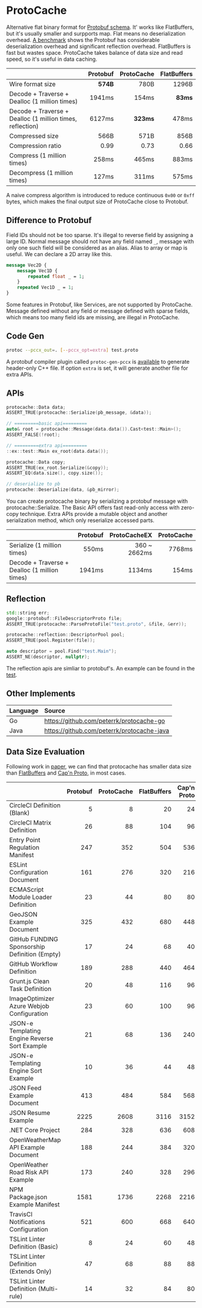 # ProtoCache

Alternative flat binary format for [Protobuf schema](https://protobuf.dev/programming-guides/proto3/). It' works like FlatBuffers, but it's usually smaller and surpports map. Flat means no deserialization overhead. [A benchmark](test/benchmark) shows the Protobuf has considerable deserialization overhead and significant reflection overhead. FlatBuffers is fast but wastes space. ProtoCache takes balance of data size and read speed, so it's useful in data caching.

|  | Protobuf | ProtoCache | FlatBuffers |
|:-------|----:|----:|----:|
| Wire format size | **574B** | 780B | 1296B |
| Decode + Traverse + Dealloc (1 million times) | 1941ms | 154ms | **83ms** |
| Decode + Traverse + Dealloc (1 million times, reflection) | 6127ms | **323ms** | 478ms |
| Compressed size | 566B | 571B | 856B |
| Compression ratio | 0.99 | 0.73 | 0.66 |
| Compress (1 million times) | 258ms | 465ms | 883ms |
| Decompress (1 million times) | 127ms | 311ms | 575ms |

A naive compress algorithm is introduced to reduce continuous `0x00` or `0xff` bytes, which makes the final output size of ProtoCache close to Protobuf. 

## Difference to Protobuf
Field IDs should not be too sparse. It's illegal to reverse field by assigning a large ID. Normal message should not have any field named `_`, message with only one such field will be considered as an alias. Alias to array or map is useful. We can declare a 2D array like this.
```protobuf
message Vec2D {
	message Vec1D {
		repeated float _ = 1;
	}
	repeated Vec1D _ = 1;
}
```
Some features in Protobuf, like Services, are not supported by ProtoCache. Message defined without any field or message defined with sparse fields, which means too many field ids are missing, are illegal in ProtoCache.

## Code Gen
```sh
protoc --pccx_out=. [--pccx_opt=extra] test.proto
```
A protobuf compiler plugin called `protoc-gen-pccx` is [available](tools/protoc-gen-pccx.cc) to generate header-only C++ file. If option `extra` is set, it will generate another file for extra APIs.

## APIs
```cpp
protocache::Data data;
ASSERT_TRUE(protocache::Serialize(pb_message, &data));

// =========basic api=========
auto& root = protocache::Message(data.data()).Cast<test::Main>();
ASSERT_FALSE(!root);

// =========extra api=========
::ex::test::Main ex_root(data.data());

protocache::Data copy;
ASSERT_TRUE(ex_root.Serialize(&copy));
ASSERT_EQ(data.size(), copy.size());

// deserialize to pb
protocache::Deserialize(data, &pb_mirror);
```
You can create protocache binary by serializing a protobuf message with protocache::Serialize. The Basic API offers fast read-only access with zero-copy technique. Extra APIs provide a mutable object and another serialization method, which only reserialize accessed parts. 

| | Protobuf | ProtoCacheEX | ProtoCache |
|:-------|----:|----:|----:|
| Serialize (1 million times) | 550ms | 360 ~ 2662ms | 7768ms |
| Decode + Traverse + Dealloc (1 million times) | 1941ms | 1134ms | 154ms |

## Reflection
```cpp
std::string err;
google::protobuf::FileDescriptorProto file;
ASSERT_TRUE(protocache::ParseProtoFile("test.proto", &file, &err));

protocache::reflection::DescriptorPool pool;
ASSERT_TRUE(pool.Register(file));

auto descriptor = pool.Find("test.Main");
ASSERT_NE(descriptor, nullptr);
```
The reflection apis are simliar to protobuf's. An example can be found in the [test](test/protocache.cc).

## Other Implements
| Language | Source |
|:----|:----|
| Go | https://github.com/peterrk/protocache-go |
| Java | https://github.com/peterrk/protocache-java |

## Data Size Evaluation
Following work in [paper](https://arxiv.org/pdf/2201.02089.pdf), we can find that protocache has smaller data size than [FlatBuffers](https://flatbuffers.dev/) and [Cap'n Proto](https://capnproto.org/), in most cases.

|  | Protobuf | ProtoCache | FlatBuffers | Cap'n Proto  |
|:-------|----:|----:|----:|----:|
| CircleCI Definition (Blank) | 5 | 8 | 20 | 24 |
| CircleCI Matrix Definition | 26 | 88 | 104 | 96 |
| Entry Point Regulation Manifest | 247 | 352 | 504 | 536 |
| ESLint Configuration Document | 161 | 276 | 320 | 216 |
| ECMAScript Module Loader Definition | 23 | 44 | 80 | 80 |
| GeoJSON Example Document | 325 | 432 | 680 | 448 |
| GitHub FUNDING Sponsorship Definition (Empty) | 17 | 24 | 68 | 40 |
| GitHub Workflow Definition | 189 | 288 | 440 | 464 |
| Grunt.js Clean Task Definition | 20 | 48 | 116 | 96 |
| ImageOptimizer Azure Webjob Configuration | 23 | 60 | 100 | 96 |
| JSON-e Templating Engine Reverse Sort Example | 21 | 68 | 136 | 240 |
| JSON-e Templating Engine Sort Example | 10 | 36 | 44 | 48 |
| JSON Feed Example Document | 413 | 484 | 584 | 568 |
| JSON Resume Example | 2225 | 2608 | 3116 | 3152 |
| .NET Core Project | 284 | 328 | 636 | 608 |
| OpenWeatherMap API Example Document | 188 | 244 | 384 | 320 |
| OpenWeather Road Risk API Example | 173 | 240 | 328 | 296 |
| NPM Package.json Example Manifest | 1581 | 1736 | 2268 | 2216 |
| TravisCI Notifications Configuration | 521 | 600 | 668 | 640 |
| TSLint Linter Definition (Basic) | 8 | 24 | 60 | 48 |
| TSLint Linter Definition (Extends Only) | 47 | 68 | 88 | 88 |
| TSLint Linter Definition (Multi-rule) | 14 | 32 | 84 | 80 |
